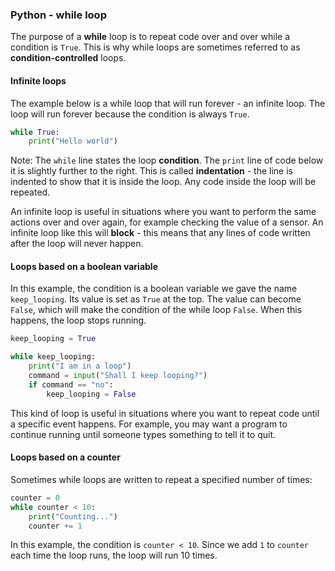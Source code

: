 ### Python - while loop

The purpose of a **while** loop is to repeat code over and over while a condition is `True`. This is why while loops are sometimes referred to as **condition-controlled** loops.

#### Infinite loops
The example below is a while loop that will run forever - an infinite loop. The loop will run forever because the condition is always `True`.

```python
while True:
    print("Hello world")
```

Note: The `while` line states the loop **condition**. The `print` line of code below it is slightly further to the right. This is called __indentation__ - the line is indented to show that it is inside the loop. Any code inside the loop will be repeated.

An infinite loop is useful in situations where you want to perform the same actions over and over again, for example checking the value of a sensor. An infinite loop like this will **block** - this means that any lines of code written after the loop will never happen.

#### Loops based on a boolean variable

In this example, the condition is a boolean variable we gave the name `keep_looping`. Its value is set as `True` at the top. The value can become `False`, which will make the condition of the while loop `False`. When this happens, the loop stops running.

```python
keep_looping = True

while keep_looping:
    print("I am in a loop")
    command = input("Shall I keep looping?")
    if command == "no":
        keep_looping = False
```

This kind of loop is useful in situations where you want to repeat code until a specific event happens. For example, you may want a program to continue running until someone types something to tell it to quit.

#### Loops based on a counter

Sometimes while loops are written to repeat a specified number of times:

```python
counter = 0
while counter < 10:
    print("Counting...")
    counter += 1
```
In this example, the condition is `counter < 10`. Since we add `1` to `counter` each time the loop runs, the loop will run 10 times.
